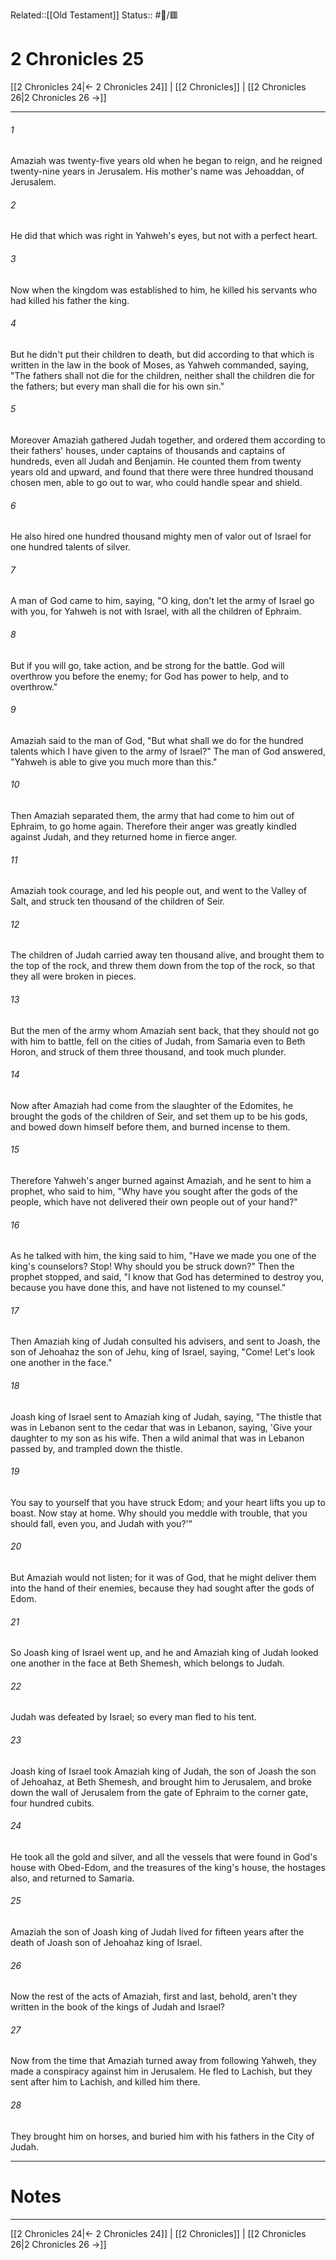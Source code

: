 Related::[[Old Testament]]
Status:: #📖/🟥
# 2 Chronicles 25

[[2 Chronicles 24|← 2 Chronicles 24]] | [[2 Chronicles]] | [[2 Chronicles 26|2 Chronicles 26 →]]
***



###### 1 
Amaziah was twenty-five years old when he began to reign, and he reigned twenty-nine years in Jerusalem. His mother's name was Jehoaddan, of Jerusalem. 

###### 2 
He did that which was right in Yahweh's eyes, but not with a perfect heart. 

###### 3 
Now when the kingdom was established to him, he killed his servants who had killed his father the king. 

###### 4 
But he didn't put their children to death, but did according to that which is written in the law in the book of Moses, as Yahweh commanded, saying, "The fathers shall not die for the children, neither shall the children die for the fathers; but every man shall die for his own sin." 

###### 5 
Moreover Amaziah gathered Judah together, and ordered them according to their fathers' houses, under captains of thousands and captains of hundreds, even all Judah and Benjamin. He counted them from twenty years old and upward, and found that there were three hundred thousand chosen men, able to go out to war, who could handle spear and shield. 

###### 6 
He also hired one hundred thousand mighty men of valor out of Israel for one hundred talents of silver. 

###### 7 
A man of God came to him, saying, "O king, don't let the army of Israel go with you, for Yahweh is not with Israel, with all the children of Ephraim. 

###### 8 
But if you will go, take action, and be strong for the battle. God will overthrow you before the enemy; for God has power to help, and to overthrow." 

###### 9 
Amaziah said to the man of God, "But what shall we do for the hundred talents which I have given to the army of Israel?" The man of God answered, "Yahweh is able to give you much more than this." 

###### 10 
Then Amaziah separated them, the army that had come to him out of Ephraim, to go home again. Therefore their anger was greatly kindled against Judah, and they returned home in fierce anger. 

###### 11 
Amaziah took courage, and led his people out, and went to the Valley of Salt, and struck ten thousand of the children of Seir. 

###### 12 
The children of Judah carried away ten thousand alive, and brought them to the top of the rock, and threw them down from the top of the rock, so that they all were broken in pieces. 

###### 13 
But the men of the army whom Amaziah sent back, that they should not go with him to battle, fell on the cities of Judah, from Samaria even to Beth Horon, and struck of them three thousand, and took much plunder. 

###### 14 
Now after Amaziah had come from the slaughter of the Edomites, he brought the gods of the children of Seir, and set them up to be his gods, and bowed down himself before them, and burned incense to them. 

###### 15 
Therefore Yahweh's anger burned against Amaziah, and he sent to him a prophet, who said to him, "Why have you sought after the gods of the people, which have not delivered their own people out of your hand?" 

###### 16 
As he talked with him, the king said to him, "Have we made you one of the king's counselors? Stop! Why should you be struck down?" Then the prophet stopped, and said, "I know that God has determined to destroy you, because you have done this, and have not listened to my counsel." 

###### 17 
Then Amaziah king of Judah consulted his advisers, and sent to Joash, the son of Jehoahaz the son of Jehu, king of Israel, saying, "Come! Let's look one another in the face." 

###### 18 
Joash king of Israel sent to Amaziah king of Judah, saying, "The thistle that was in Lebanon sent to the cedar that was in Lebanon, saying, 'Give your daughter to my son as his wife. Then a wild animal that was in Lebanon passed by, and trampled down the thistle. 

###### 19 
You say to yourself that you have struck Edom; and your heart lifts you up to boast. Now stay at home. Why should you meddle with trouble, that you should fall, even you, and Judah with you?'" 

###### 20 
But Amaziah would not listen; for it was of God, that he might deliver them into the hand of their enemies, because they had sought after the gods of Edom. 

###### 21 
So Joash king of Israel went up, and he and Amaziah king of Judah looked one another in the face at Beth Shemesh, which belongs to Judah. 

###### 22 
Judah was defeated by Israel; so every man fled to his tent. 

###### 23 
Joash king of Israel took Amaziah king of Judah, the son of Joash the son of Jehoahaz, at Beth Shemesh, and brought him to Jerusalem, and broke down the wall of Jerusalem from the gate of Ephraim to the corner gate, four hundred cubits. 

###### 24 
He took all the gold and silver, and all the vessels that were found in God's house with Obed-Edom, and the treasures of the king's house, the hostages also, and returned to Samaria. 

###### 25 
Amaziah the son of Joash king of Judah lived for fifteen years after the death of Joash son of Jehoahaz king of Israel. 

###### 26 
Now the rest of the acts of Amaziah, first and last, behold, aren't they written in the book of the kings of Judah and Israel? 

###### 27 
Now from the time that Amaziah turned away from following Yahweh, they made a conspiracy against him in Jerusalem. He fled to Lachish, but they sent after him to Lachish, and killed him there. 

###### 28 
They brought him on horses, and buried him with his fathers in the City of Judah.

---
# Notes


***
[[2 Chronicles 24|← 2 Chronicles 24]] | [[2 Chronicles]] | [[2 Chronicles 26|2 Chronicles 26 →]]
